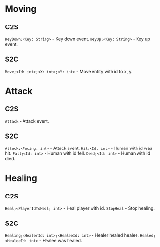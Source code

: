 

# Moving

## C2S

`KeyDown;<Key: String>` - Key down event.
`KeyUp;<Key: String>` - Key up event.

## S2C

`Move;<Id: int>;<X: int>;<Y: int>` - Move entity with id to x, y.


# Attack

## C2S

`Attack` - Attack event.

## S2C

`Attack;<Facing: int>` - Attack event.
`Hit;<Id: int>` - Human with id was hit.
`Fall;<Id: int>` - Human with id fell.
`Dead;<Id: int>` - Human with id died.


# Healing

## C2S

`Heal;<PlayerIdToHeal; int>` - Heal player with id.
`StopHeal` - Stop healing.

## S2C

`Healing;<HealerId: int>;<HealeeId: int>` - Healer healed healee.
`Healed;<HealeeId: int>` - Healee was healed.
